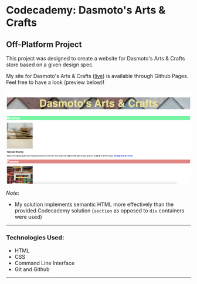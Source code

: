 # Codecademy: Dasmoto's Arts & Crafts
## Off-Platform Project

This project was designed to create a website for Dasmoto's Arts & Crafts store based on a given design spec. 

My site for Dasmoto's Arts & Crafts ([live](https://zacharywilkerson.github.io/codecademy_project-dasmotos_arts_crafts/)) is available through Github Pages. Feel free to have a look (preview below)!

![Excursion Preview](./images/dasmotos_preview.png "Excursion Preview")

*Note*: 
- My solution implements semantic HTML more effectively than the provided Codecademy solution (`section` as opposed to `div` containers were used)

___
### **Technologies Used:**
- HTML
- CSS
- Command Line Interface
- Git and Github
___